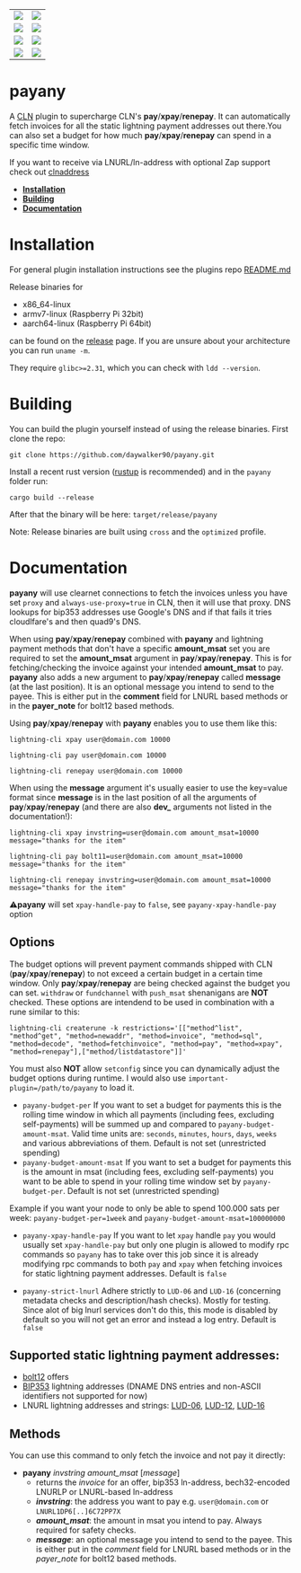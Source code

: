 <table border="0">
  <tr>
    <td>
      <a href="https://github.com/daywalker90/payany/actions/workflows/latest_v24.11.yml">
        <img src="https://github.com/daywalker90/payany/actions/workflows/latest_v24.11.yml/badge.svg?branch=main">
      </a>
    </td>
    <td>
      <a href="https://github.com/daywalker90/payany/actions/workflows/main_v24.11.yml">
        <img src="https://github.com/daywalker90/payany/actions/workflows/main_v24.11.yml/badge.svg?branch=main">
      </a>
    </td>
  </tr>
  <tr>
    <td>
      <a href="https://github.com/daywalker90/payany/actions/workflows/latest_v25.02.yml">
        <img src="https://github.com/daywalker90/payany/actions/workflows/latest_v25.02.yml/badge.svg?branch=main">
      </a>
    </td>
    <td>
      <a href="https://github.com/daywalker90/payany/actions/workflows/main_v25.02.yml">
        <img src="https://github.com/daywalker90/payany/actions/workflows/main_v25.02.yml/badge.svg?branch=main">
      </a>
    </td>
  </tr>
  <tr>
    <td>
      <a href="https://github.com/daywalker90/payany/actions/workflows/latest_v25.05.yml">
        <img src="https://github.com/daywalker90/payany/actions/workflows/latest_v25.05.yml/badge.svg?branch=main">
      </a>
    </td>
    <td>
      <a href="https://github.com/daywalker90/payany/actions/workflows/main_v25.05.yml">
        <img src="https://github.com/daywalker90/payany/actions/workflows/main_v25.05.yml/badge.svg?branch=main">
      </a>
    </td>
  </tr>
  <tr>
    <td>
      <a href="https://github.com/daywalker90/payany/actions/workflows/latest_v25.09.yml">
        <img src="https://github.com/daywalker90/payany/actions/workflows/latest_v25.09.yml/badge.svg?branch=main">
      </a>
    </td>
    <td>
      <a href="https://github.com/daywalker90/payany/actions/workflows/main_v25.09.yml">
        <img src="https://github.com/daywalker90/payany/actions/workflows/main_v25.09.yml/badge.svg?branch=main">
      </a>
    </td>
  </tr>
</table>


# payany
A [CLN](https://github.com/ElementsProject/lightning) plugin to supercharge CLN's **pay**/**xpay**/**renepay**. It can automatically fetch invoices for all the static lightning payment addresses out there.You can also set a budget for how much **pay**/**xpay**/**renepay** can spend in a specific time window.

If you want to receive via LNURL/ln-address with optional Zap support check out [clnaddress](https://github.com/daywalker90/clnaddress)

- **[Installation](#installation)**
- **[Building](#building)**
- **[Documentation](#documentation)**

# Installation
For general plugin installation instructions see the plugins repo [README.md](https://github.com/lightningd/plugins/blob/master/README.md#Installation)

Release binaries for
* x86_64-linux
* armv7-linux (Raspberry Pi 32bit)
* aarch64-linux (Raspberry Pi 64bit)

can be found on the [release](https://github.com/daywalker90/payany/releases) page. If you are unsure about your architecture you can run ``uname -m``.

They require ``glibc>=2.31``, which you can check with ``ldd --version``.

# Building
You can build the plugin yourself instead of using the release binaries.
First clone the repo:

```
git clone https://github.com/daywalker90/payany.git
```

Install a recent rust version ([rustup](https://rustup.rs/) is recommended) and in the ``payany`` folder run:

```
cargo build --release
```

After that the binary will be here: ``target/release/payany``

Note: Release binaries are built using ``cross`` and the ``optimized`` profile.


# Documentation

**payany** will use clearnet connections to fetch the invoices unless you have set `proxy` and `always-use-proxy=true` in CLN, then it will use that proxy. DNS lookups for bip353 addresses use Google's DNS and if that fails it tries cloudlfare's and then quad9's DNS.

When using **pay**/**xpay**/**renepay** combined with **payany** and lightning payment methods that don't have a specific **amount_msat** set you are required to set the **amount_msat** argument in **pay**/**xpay**/**renepay**. This is for fetching/checking the invoice against your intended **amount_msat** to pay. **payany** also adds a new argument to **pay**/**xpay**/**renepay** called **message** (at the last position). It is an optional message you intend to send to the payee. This is either put in the **comment** field for LNURL based methods or in the **payer_note** for bolt12 based methods.

Using **pay**/**xpay**/**renepay** with **payany** enables you to use them like this:

`lightning-cli xpay user@domain.com 10000`

`lightning-cli pay user@domain.com 10000`

`lightning-cli renepay user@domain.com 10000`

When using the **message** argument it's usually easier to use the key=value format since **message** is in the last position of all the arguments of **pay**/**xpay**/**renepay** (and there are also **dev_** arguments not listed in the documentation!):

`lightning-cli xpay invstring=user@domain.com amount_msat=10000 message="thanks for the item"`

`lightning-cli pay bolt11=user@domain.com amount_msat=10000 message="thanks for the item"`

`lightning-cli renepay invstring=user@domain.com amount_msat=10000 message="thanks for the item"`

:warning:**payany** will set ``xpay-handle-pay`` to ``false``, see ``payany-xpay-handle-pay`` option

## Options

The budget options will prevent payment commands shipped with CLN (**pay**/**xpay**/**renepay**) to not exceed a certain budget in a certain time window. Only **pay**/**xpay**/**renepay** are being checked against the budget you can set. ``withdraw`` or ``fundchannel`` with ``push_msat`` shenanigans are **NOT** checked. These options are intendend to be used in combination with a rune similar to this:

``lightning-cli createrune -k restrictions='[["method^list", "method^get", "method=newaddr", "method=invoice", "method=sql", "method=decode", "method=fetchinvoice", "method=pay", "method=xpay", "method=renepay"],["method/listdatastore"]]'`` 

You must also **NOT** allow ``setconfig`` since you can dynamically adjust the budget options during runtime. I would also use ``important-plugin=/path/to/payany`` to load it. 

- ``payany-budget-per`` If you want to set a budget for payments this is the rolling time window in which all payments (including fees, excluding self-payments) will be summed up and compared to ``payany-budget-amount-msat``. Valid time units are: ``seconds``, ``minutes``, ``hours``, ``days``, ``weeks`` and various abbreviations of them. Default is not set (unrestricted spending)
- ``payany-budget-amount-msat`` If you want to set a budget for payments this is the amount in msat (including fees, excluding self-payments) you want to be able to spend in your rolling time window set by ``payany-budget-per``. Default is not set (unrestricted spending)

Example if you want your node to only be able to spend 100.000 sats per week: ``payany-budget-per=1week`` and ``payany-budget-amount-msat=100000000``

- ``payany-xpay-handle-pay`` If you want to let ``xpay`` handle ``pay`` you would usually set ``xpay-handle-pay`` but only one plugin is allowed to modify rpc commands so ``payany`` has to take over this job since it is already modifying rpc commands to both ``pay`` and ``xpay`` when fetching invoices for static lightning payment addresses. Default is `false`

- ``payany-strict-lnurl`` Adhere strictly to ``LUD-06`` and ``LUD-16`` (concerning metadata checks and description/hash checks). Mostly for testing. Since alot of big lnurl services don't do this, this mode is disabled by default so you will not get an error and instead a log entry. Default is ``false``

## Supported static lightning payment addresses:

- [bolt12](https://github.com/lightning/bolts/blob/master/12-offer-encoding.md) offers
- [BIP353](https://github.com/bitcoin/bips/blob/master/bip-0353.mediawiki) lightning addresses (DNAME DNS entries and non-ASCII identifiers not supported for now)
- LNURL lightning addresses and strings: [LUD-06](https://github.com/lnurl/luds/blob/luds/06.md), [LUD-12](https://github.com/lnurl/luds/blob/luds/12.md), [LUD-16](https://github.com/lnurl/luds/blob/luds/16.md)


## Methods
You can use this command to only fetch the invoice and not pay it directly:
* **payany** *invstring* *amount_msat* [*message*]
    * returns the *invoice* for an offer, bip353 ln-address, bech32-encoded LNURLP or LNURL-based ln-address
    * ***invstring***: the address you want to pay e.g. `user@domain.com` or `LNURL1DP6[..]6C72PP7X`
    * ***amount_msat***: the amount in msat you intend to pay. Always required for safety checks.
    * ***message***: an optional message you intend to send to the payee. This is either put in the *comment* field for LNURL based methods or in the *payer_note* for bolt12 based methods.

